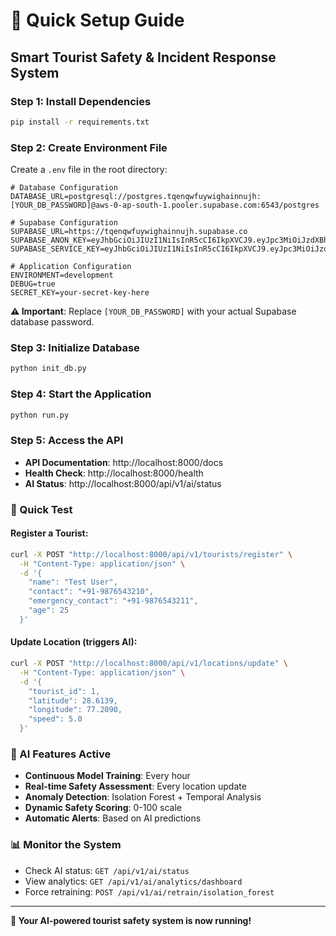 # 🚀 Quick Setup Guide

## Smart Tourist Safety & Incident Response System

### Step 1: Install Dependencies
```bash
pip install -r requirements.txt
```

### Step 2: Create Environment File
Create a `.env` file in the root directory:

```env
# Database Configuration
DATABASE_URL=postgresql://postgres.tqenqwfuywighainnujh:[YOUR_DB_PASSWORD]@aws-0-ap-south-1.pooler.supabase.com:6543/postgres

# Supabase Configuration  
SUPABASE_URL=https://tqenqwfuywighainnujh.supabase.co
SUPABASE_ANON_KEY=eyJhbGciOiJIUzI1NiIsInR5cCI6IkpXVCJ9.eyJpc3MiOiJzdXBhYmFzZSIsInJlZiI6InRxZW5xd2Z1eXdpZ2hhaW5udWpoIiwicm9sZSI6ImFub24iLCJpYXQiOjE3NTgyMDg5NTgsImV4cCI6MjA3Mzc4NDk1OH0.qztg3ZGxTCGZwDjIKlnvHtdGODdMxPxy2ntQg6GkHAs
SUPABASE_SERVICE_KEY=eyJhbGciOiJIUzI1NiIsInR5cCI6IkpXVCJ9.eyJpc3MiOiJzdXBhYmFzZSIsInJlZiI6InRxZW5xd2Z1eXdpZ2hhaW5udWpoIiwicm9sZSI6InNlcnZpY2Vfcm9sZSIsImlhdCI6MTc1ODIwODk1OCwiZXhwIjoyMDczNzg0OTU4fQ._Z6Fk7qOP1D72rZrJwYt6_A3oMZPf5GZEF8xJ_BTKhg

# Application Configuration
ENVIRONMENT=development
DEBUG=true
SECRET_KEY=your-secret-key-here
```

**⚠️ Important**: Replace `[YOUR_DB_PASSWORD]` with your actual Supabase database password.

### Step 3: Initialize Database
```bash
python init_db.py
```

### Step 4: Start the Application
```bash
python run.py
```

### Step 5: Access the API
- **API Documentation**: http://localhost:8000/docs
- **Health Check**: http://localhost:8000/health  
- **AI Status**: http://localhost:8000/api/v1/ai/status

### 🧪 Quick Test

#### Register a Tourist:
```bash
curl -X POST "http://localhost:8000/api/v1/tourists/register" \
  -H "Content-Type: application/json" \
  -d '{
    "name": "Test User",
    "contact": "+91-9876543210", 
    "emergency_contact": "+91-9876543211",
    "age": 25
  }'
```

#### Update Location (triggers AI):
```bash
curl -X POST "http://localhost:8000/api/v1/locations/update" \
  -H "Content-Type: application/json" \
  -d '{
    "tourist_id": 1,
    "latitude": 28.6139,
    "longitude": 77.2090,
    "speed": 5.0
  }'
```

### 🤖 AI Features Active
- **Continuous Model Training**: Every hour
- **Real-time Safety Assessment**: Every location update  
- **Anomaly Detection**: Isolation Forest + Temporal Analysis
- **Dynamic Safety Scoring**: 0-100 scale
- **Automatic Alerts**: Based on AI predictions

### 📊 Monitor the System
- Check AI status: `GET /api/v1/ai/status`
- View analytics: `GET /api/v1/ai/analytics/dashboard`
- Force retraining: `POST /api/v1/ai/retrain/isolation_forest`

---

**🎯 Your AI-powered tourist safety system is now running!**
